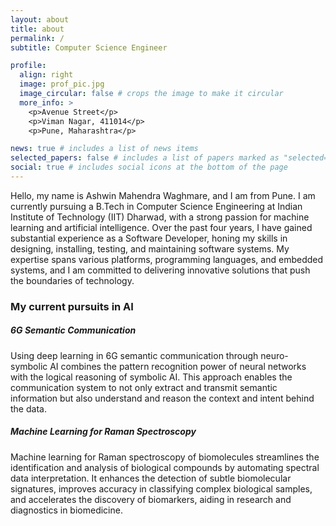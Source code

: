 ```yaml
---
layout: about
title: about
permalink: /
subtitle: Computer Science Engineer

profile:
  align: right
  image: prof_pic.jpg
  image_circular: false # crops the image to make it circular
  more_info: >
    <p>Avenue Street</p>
    <p>Viman Nagar, 411014</p>
    <p>Pune, Maharashtra</p>

news: true # includes a list of news items
selected_papers: false # includes a list of papers marked as "selected={true}"
social: true # includes social icons at the bottom of the page
---
```


Hello, my name is Ashwin Mahendra Waghmare, and I am from Pune. I am currently pursuing a B.Tech in Computer Science Engineering at Indian Institute of Technology (IIT) Dharwad, with a strong passion for machine learning and artificial intelligence. Over the past four years, I have gained substantial experience as a Software Developer, honing my skills in designing, installing, testing, and maintaining software systems. My expertise spans various platforms, programming languages, and embedded systems, and I am committed to delivering innovative solutions that push the boundaries of technology.

### My current pursuits in AI
##### **6G Semantic Communication**
Using deep learning in 6G semantic communication through neuro-symbolic AI combines the pattern recognition power of neural networks with the logical reasoning of symbolic AI. This approach enables the communication system to not only extract and transmit semantic information but also understand and reason the context and intent behind the data.

##### **Machine Learning for Raman Spectroscopy**
Machine learning for Raman spectroscopy of biomolecules streamlines the identification and analysis of biological compounds by automating spectral data interpretation. It enhances the detection of subtle biomolecular signatures, improves accuracy in classifying complex biological samples, and accelerates the discovery of biomarkers, aiding in research and diagnostics in biomedicine.